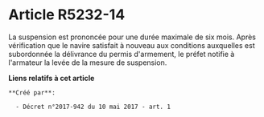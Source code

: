 # Article R5232-14

La suspension est prononcée pour une durée maximale de six mois. Après vérification que le navire satisfait à nouveau aux
conditions auxquelles est subordonnée la délivrance du permis d'armement, le préfet notifie à l'armateur la levée de la
mesure de suspension.

**Liens relatifs à cet article**

	**Créé par**:

	  - Décret n°2017-942 du 10 mai 2017 - art. 1
